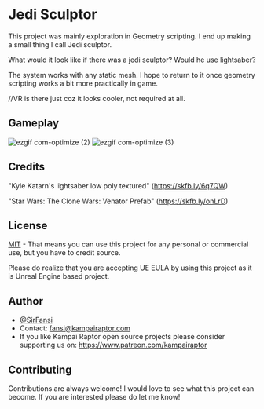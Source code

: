# Jedi Sculptor

This project was mainly exploration in Geometry scripting. 
I end up making a small thing I call Jedi sculptor.

What would it look like if there was a jedi sculptor? Would he use lightsaber?

The system works with any static mesh. I hope to return to it once geometry scripting works a bit more practically in game.

//VR is there just coz it looks cooler, not required at all. 

## Gameplay

![ezgif com-optimize (2)](https://github.com/KampaiRaptor/GeometryScripting/assets/120315901/5ac54bf4-f987-456b-bb51-7fce07ea2842)
![ezgif com-optimize (3)](https://github.com/KampaiRaptor/GeometryScripting/assets/120315901/13059890-1944-40c3-82ed-5f04773957eb)


## Credits 
"Kyle Katarn's lightsaber low poly textured" (https://skfb.ly/6q7QW)

"Star Wars: The Clone Wars: Venator Prefab" (https://skfb.ly/onLrD)
## License

[MIT](https://choosealicense.com/licenses/mit/)
    - That means you can use this project for any personal or commercial use, but you have to credit source.

Please do realize that you are accepting UE EULA by using this project as it is Unreal Engine based project.


## Author

- [@SirFansi](https://github.com/Fansi129)
- Contact: fansi@kampairaptor.com
- If you like Kampai Raptor open source projects please consider supporting us on: https://www.patreon.com/kampairaptor

## Contributing

Contributions are always welcome! I would love to see what this project can become.
If you are interested please do let me know!
